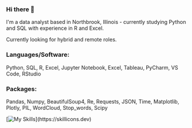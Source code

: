 ### Hi there 👋

I'm a data analyst based in Northbrook, Illinois - currently studying Python and SQL with experience in R and Excel.

Currently looking for hybrid and remote roles.

### Languages/Software:
Python, SQL, R, Excel, Jupyter Notebook, Excel, Tableau, PyCharm, VS Code, RStudio

### Packages:

Pandas, Numpy, BeautifulSoup4, Re, Requests, JSON, Time, Matplotlib, Plotly, PIL, WordCloud, Stop_words, Scipy

[![My Skills](https://skillicons.dev/icons?i=py,postgres,mysql,r,)](https://skillicons.dev)
